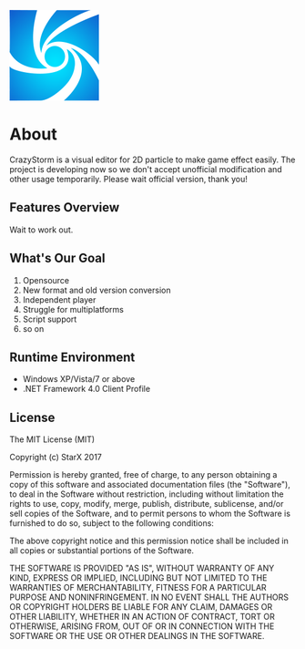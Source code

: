 ![Logo](/logo.png)
# About
CrazyStorm is a visual editor for 2D particle to make game effect easily.
The project is developing now so we don't accept unofficial modification and other usage temporarily. Please wait official version, thank you!

## Features Overview
Wait to work out.

## What's Our Goal
1. Opensource
2. New format and old version conversion
3. Independent player
4. Struggle for multiplatforms
6. Script support
6. so on

## Runtime Environment
- Windows XP/Vista/7 or above
- .NET Framework 4.0 Client Profile

## License
The MIT License (MIT)

Copyright (c) StarX 2017

Permission is hereby granted, free of charge, to any person obtaining a copy
of this software and associated documentation files (the "Software"), to deal
in the Software without restriction, including without limitation the rights
to use, copy, modify, merge, publish, distribute, sublicense, and/or sell
copies of the Software, and to permit persons to whom the Software is
furnished to do so, subject to the following conditions:

The above copyright notice and this permission notice shall be included in all
copies or substantial portions of the Software.

THE SOFTWARE IS PROVIDED "AS IS", WITHOUT WARRANTY OF ANY KIND, EXPRESS OR
IMPLIED, INCLUDING BUT NOT LIMITED TO THE WARRANTIES OF MERCHANTABILITY,
FITNESS FOR A PARTICULAR PURPOSE AND NONINFRINGEMENT. IN NO EVENT SHALL THE
AUTHORS OR COPYRIGHT HOLDERS BE LIABLE FOR ANY CLAIM, DAMAGES OR OTHER
LIABILITY, WHETHER IN AN ACTION OF CONTRACT, TORT OR OTHERWISE, ARISING FROM,
OUT OF OR IN CONNECTION WITH THE SOFTWARE OR THE USE OR OTHER DEALINGS IN THE
SOFTWARE.
